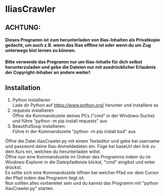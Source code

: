 # IliasCrawler
## ACHTUNG:
#### Dieses Programm ist zum herunterladen von Ilias-Inhalten als Privatkopie gedacht, um auch z.B. wenn das Ilias offline ist oder wenn du um Zug unterwegs bist lernen zu können.  
#### Bitte verwende das Programm nur um Ilias-Inhalte für dich selbst herunterzuladen und gebe die Dateien nur mit ausdrücklicher Erlaubnis der Copyright-Inhaber an andere weiter!  
## Installation
1. Python installieren  
  Lade dir Python auf https://www.python.org/ herunter und installiere es
2. requests installieren  
  Öffne die Kommandozeile deines PCs ("cmd" in der Windows-Suche) und führe "python -m pip install requests" aus
3. BeautifulSoup installieren:  
  Führe in der Kommandozeile "python -m pip install bs4" aus

Öffne die Datei iliasCrawler.py mit einem Texteditor und gebe bei username und password deine Ilias-Anmeldedaten ein. Füge bei baseUrl den link zu dem Kurs ein, welchen du herunterladen willst.  
Öffne nun eine Kommandozeile im Ordner des Programms indem du im Windows-Explorer in die Dateipfadleiste klickst, "cmd" eingibst und enter drückst.  
Es sollte sich eine Kommandozeile öffnen bei welcher Pfad vor dem Cursor der Pfad indem das Programm liegt ist.  
Nun sollten alles vorbereitet sein und du kannst das Programm mit "python iliasCrawler.py" starten.  
